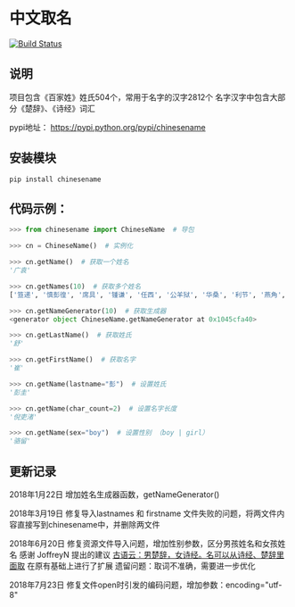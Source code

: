 # 中文取名
[![Build Status](https://travis-ci.org/mouday/chinesename.svg?branch=master)](https://travis-ci.org/mouday/chinesename)

## 说明
项目包含《百家姓》姓氏504个，常用于名字的汉字2812个
名字汉字中包含大部分《楚辞》、《诗经》词汇

pypi地址： https://pypi.python.org/pypi/chinesename

## 安装模块

```
pip install chinesename
```

## 代码示例：

```python
>>> from chinesename import ChineseName  # 导包

>>> cn = ChineseName()  # 实例化

>>> cn.getName()  # 获取一个姓名
'广袁'

>>> cn.getNames(10)  # 获取多个姓名
['笪递', '慎彭徨', '席具', '锺谦', '任西', '公羊狱', '华桑', '利节', '燕角', '任彪']

>>> cn.getNameGenerator(10)  # 获取生成器
<generator object ChineseName.getNameGenerator at 0x1045cfa40>

>>> cn.getLastName()  # 获取姓氏
'舒'

>>> cn.getFirstName()  # 获取名字
'崔'

>>> cn.getName(lastname="彭")  # 设置姓氏
'彭圭'

>>> cn.getName(char_count=2)  # 设置名字长度
'倪吏渚'

>>> cn.getName(sex="boy")  # 设置性别 （boy | girl）
'骆留'

```

## 更新记录

2018年1月22日 增加姓名生成器函数，getNameGenerator()


2018年3月19日 修复导入lastnames 和 firstname 文件失败的问题，将两文件内容直接写到chinesename中，并删除两文件


2018年6月20日 修复资源文件导入问题，增加性别参数，区分男孩姓名和女孩姓名
感谢 JoffreyN 提出的建议 [古语云：男楚辞，女诗经。名可以从诗经、楚辞里面取](https://github.com/mouday/chinesename/issues/2)
在原有基础上进行了扩展
遗留问题：取词不准确，需要进一步优化


2018年7月23日 修复文件open时引发的编码问题，增加参数：encoding="utf-8"
